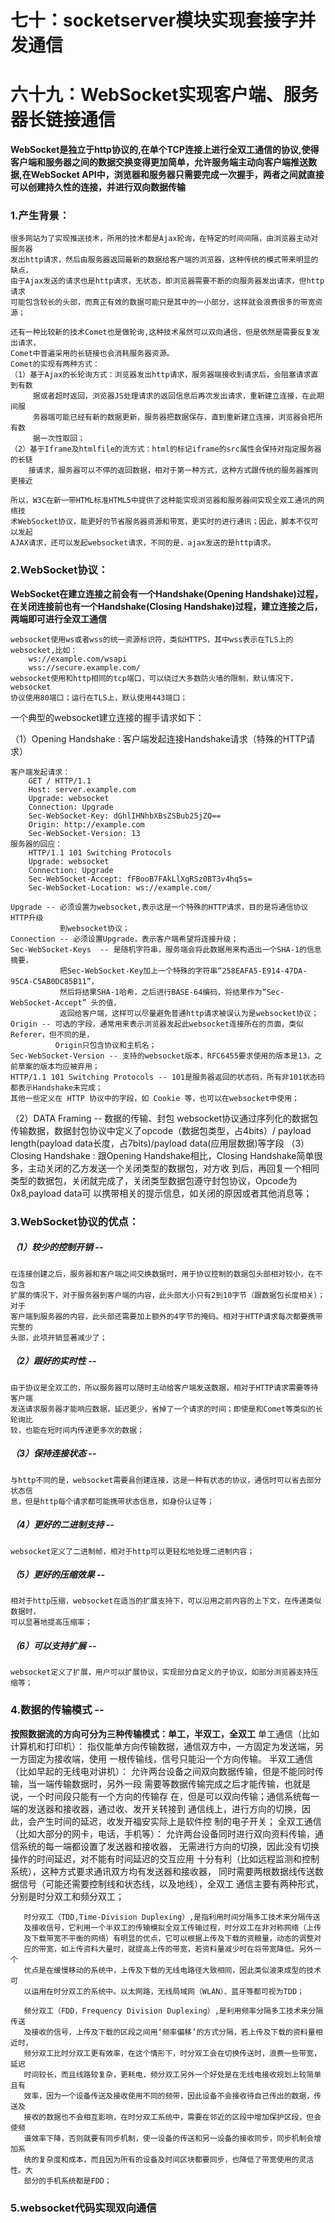 # 七十：socketserver模块实现套接字并发通信

# 六十九：WebSocket实现客户端、服务器长链接通信
**WebSocket是独立于http协议的,在单个TCP连接上进行全双工通信的协议,使得客户端和服务器之间的数据交换变得更加简单，允许服务端主动向客户端推送数据,在WebSocket API中，浏览器和服务器只需要完成一次握手，两者之间就直接可以创建持久性的连接，并进行双向数据传输**

### 1.产生背景：
	很多网站为了实现推送技术，所用的技术都是Ajax轮询，在特定的时间间隔，由浏览器主动对服务器
    发出http请求，然后由服务器返回最新的数据给客户端的浏览器，这种传统的模式带来明显的缺点，
    由于Ajax发送的请求也是http请求，无状态，即浏览器需要不断的向服务器发出请求，但http请求
    可能包含较长的头部，而真正有效的数据可能只是其中的一小部分，这样就会浪费很多的带宽资源；

	还有一种比较新的技术Comet也是做轮询,这种技术虽然可以双向通信，但是依然是需要反复发出请求，
    Comet中普遍采用的长链接也会消耗服务器资源。
    Comet的实现有两种方式：
    （1）基于Ajax的长轮询方式：浏览器发出http请求，服务器端接收到请求后，会阻塞请求直到有数
         据或者超时返回，浏览器JS处理请求的返回信息后再次发出请求，重新建立连接，在此期间服
         务器端可能已经有新的数据更新，服务器把数据保存，直到重新建立连接，浏览器会把所有数
         据一次性取回；
    （2）基于Iframe及htmlfile的流方式：html的标记iframe的src属性会保持对指定服务器的长链
        接请求，服务器可以不停的返回数据，相对于第一种方式，这种方式跟传统的服务器推则更接近

    所以，W3C在新一带HTML标准HTML5中提供了这种能实现浏览器和服务器间实现全双工通讯的网络技
    术WebSocket协议，能更好的节省服务器资源和带宽，更实时的进行通讯；因此，脚本不仅可以发起
    AJAX请求，还可以发起websocket请求，不同的是，ajax发送的是http请求。
### 2.WebSocket协议：
**WebSocket在建立连接之前会有一个Handshake(Opening Handshake)过程，在关闭连接前也有一个Handshake(Closing Handshake)过程，建立连接之后，两端即可进行全双工通信**

	websocket使用ws或者wss的统一资源标识符，类似HTTPS，其中wss表示在TLS上的websocket,比如：
		ws://example.com/wsapi
		wss://secure.example.com/
    websocket使用和http相同的tcp端口，可以绕过大多数防火墙的限制，默认情况下，websocket
    协议使用80端口；运行在TLS上，默认使用443端口；
一个典型的websocket建立连接的握手请求如下：

（1）Opening Handshake : 客户端发起连接Handshake请求（特殊的HTTP请求）

    客户端发起请求：
	    GET / HTTP/1.1
	    Host: server.example.com
	    Upgrade: websocket  
	    Connection: Upgrade
	    Sec-WebSocket-Key: dGhlIHNhbXBsZSBub25jZQ==
	    Origin: http://example.com
	    Sec-WebSocket-Version: 13
    服务器的回应：
		HTTP/1.1 101 Switching Protocols
		Upgrade: websocket
		Connection: Upgrade
		Sec-WebSocket-Accept: fFBooB7FAkLlXgRSz0BT3v4hq5s=
		Sec-WebSocket-Location: ws://example.com/

	Upgrade -- 必须设置为websocket,表示这是一个特殊的HTTP请求，目的是将通信协议HTTP升级
               到websocket协议；
	Connection -- 必须设置Upgrade，表示客户端希望将连接升级；
    Sec-WebSocket-Keys  -- 是随机字符串，服务端会将此数据用来构造出一个SHA-1的信息摘要，
               把Sec-WebSocket-Key加上一个特殊的字符串“258EAFA5-E914-47DA-95CA-C5AB0DC85B11”，
               然后将结果SHA-1哈希，之后进行BASE-64编码，将结果作为“Sec-WebSocket-Accept” 头的值，
               返回给客户端，这样可以尽量避免普通http请求被误认为是websocket协议；
    Origin -- 可选的字段，通常用来表示浏览器发起此websocket连接所在的页面，类似Referer，但不同的是，
              Origin只包含协议和主机名；
    Sec-WebSocket-Version -- 支持的websocket版本，RFC6455要求使用的版本是13，之前草案的版本均应被弃用；
    HTTP/1.1 101 Switching Protocols -- 101是服务器返回的状态码，所有非101状态码都表示Handshake未完成；
    其他一些定义在 HTTP 协议中的字段，如 Cookie 等，也可以在websocket中使用；
（2）DATA Framing -- 数据的传输、封包
    websocket协议通过序列化的数据包传输数据，数据封包协议中定义了opcode（数据包类型，占4bits）/
    payload length(payload data长度，占7bits)/payload data(应用层数据)等字段
（3）Closing Handshake : 
    跟Opening Handshake相比，Closing Handshake简单很多，主动关闭的乙方发送一个关闭类型的数据包，对方收
    到后，再回复一个相同类型的数据包，关闭就完成了，关闭类型数据包遵守封包协议，Opcode为0x8,payload data可
    以携带相关的提示信息，如关闭的原因或者其他消息等；
### 3.WebSocket协议的优点：
##### （1）较少的控制开销 -- 
    在连接创建之后，服务器和客户端之间交换数据时，用于协议控制的数据包头部相对较小，在不包含
    扩展的情况下，对于服务器到客户端的内容，此头部大小只有2到10字节（跟数据包长度相关）；对于
    客户端到服务器的内容，此头部还需要加上额外的4字节的掩码。相对于HTTP请求每次都要携带完整的
    头部，此项开销显著减少了；
##### （2）跟好的实时性 -- 
	由于协议是全双工的，所以服务器可以随时主动给客户端发送数据，相对于HTTP请求需要等待客户端
    发送请求服务器才能响应数据，延迟更少，省掉了一个请求的时间；即使是和Comet等类似的长轮询比
    较，也能在短时间内传递更多次的数据；
##### （3）保持连接状态 -- 
	与http不同的是，websocket需要县创建连接，这是一种有状态的协议，通信时可以省去部分状态信
	息，但是http每个请求都可能携带状态信息，如身份认证等；
##### （4）更好的二进制支持 -- 
    websocket定义了二进制帧，相对于http可以更轻松地处理二进制内容；
##### （5）更好的压缩效果 -- 
    相对于http压缩，websocket在适当的扩展支持下，可以沿用之前内容的上下文，在传递类似数据时，
    可以显著地提高压缩率；
##### （6）可以支持扩展 -- 
    websocket定义了扩展，用户可以扩展协议，实现部分自定义的子协议，如部分浏览器支持压缩等；
### 4.数据的传输模式 -- 
**按照数据流的方向可分为三种传输模式：单工，半双工，全双工**
    单工通信（比如计算机和打印机）：
       指仅能单方向传输数据，通信双方中，一方固定为发送端，另一方固定为接收端，使用
       一根传输线，信号只能沿一个方向传输。
    半双工通信（比如早起的无线电对讲机）：
       允许两台设备之间双向数据传输，但是不能同时传输，当一端传输数据时，另外一段
       需要等数据传输完成之后才能传输，也就是说，一个时间段只能有一个方向的传输存
       在，但是可以双向传输；通信系统每一端的发送器和接收器，通过收、发开关转接到
       通信线上，进行方向的切换，因此，会产生时间的延迟，收发开福安实际上是软件控
       制的电子开关；
    全双工通信（比如大部分的网卡，电话，手机等）：
       允许两台设备同时进行双向资料传输，通信系统的每一端都设置了发送器和接收器，
       无需进行方向的切换，因此没有切换操作的时间延迟，对不能有时间延迟的交互应用
       十分有利（比如远程监测和控制系统），这种方式要求通讯双方均有发送器和接收器，
       同时需要两根数据线传送数据信号（可能还需要控制线和状态线，以及地线），全双工
       通信主要有两种形式，分别是时分双工和频分双工；

       时分双工（TDD,Time-Division Duplexing）,是指利用时间分隔多工技术来分隔传送
       及接收信号，它利用一个半双工的传输模拟全双工传输过程，时分双工在非对称网络（上传
       及下载带宽不平衡的网络）有明显的优点，它可以根据上传及下载的资粮量，动态的调整对
       应的带宽，如上传资料大量时，就提高上传的带宽，若资料量减少时在将带宽降低。另外一个
       优点是在缓慢移动的系统中，上传及下载的无线电路径大致相同，因此类似波束成型的技术可
       以运用在时分双工的系统中。以太网路，无线局域网（WLAN）、蓝牙等都可视为TDD；

       频分双工（FDD，Frequency Division Duplexing）,是利用频率分隔多工技术来分隔传送
       及接收的信号，上传及下载的区段之间用‘频率偏移’的方式分隔，若上传及下载的资料量相近时，
       频分双工比时分双工更有效率，在这个情形下，时分双工会在切换传送时，浪费一些带宽，延迟
       时间较长，而且线路较复杂，更耗电，频分双工另外一个好处是在无线电接收规划上较简单且有
       效率，因为一个设备传送及接收使用不同的频带，因此设备不会接收待自己传出的数据，传送及
       接收的数据也不会相互影响，在时分双工系统中，需要在邻近的区段中增加保护区段，但会使频
       谱效率下降，否则就要有同步机制，使一设备的传送和另一设备的接收同步，同步机制会增加系
       统的复杂度和成本，而且因为所有的设备及时间区块都要同步，也降低了带宽使用的灵活性。大
       部分的手机系统都是FDD；
### 5.websocket代码实现双向通信
